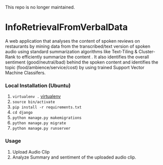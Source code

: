 This repo is no longer maintained.

# InfoRetrievalFromVerbalData

A web application that analyses the content of spoken reviews on restaurants by mining data from the transcribed/text version of spoken audio using standard summarization algorithms like Text-Tiling & Cluster-Rank to efficiently summarize the content . It also identifies the overall sentiment (good/neutral/bad) behind the spoken content and identifies the topic (food/ambience/service/cost) by using trained Support Vector Machine Classifers.

### Local Installation (Ubuntu)
1. `virtualenv .` [virtualenv](virtualenv)
2. `source bin/activate`
3. `pip install -r requirements.txt`
4. `cd django`
5. `python manage.py makemigrations`
6. `python manage.py migrate`
7. `python manage.py runserver`

### Usage
1. Upload Audio Clip
2. Analyze Summary and sentiment of the uploaded audio clip.
